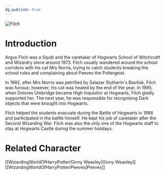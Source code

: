 ```yaml
---
dg-publish: true
---
```

![Filch](http://rxbg5ysja.bkt.gdipper.com/Filch.png)
# Introduction
Argus Filch was a Squib and the caretaker of Hogwarts School of Witchcraft and Wizardry since around 1973. Filch usually wandered around the school corridors with his cat Mrs Norris, trying to catch students breaking the school rules and complaining about Peeves the Poltergeist.

In 1992, after Mrs Norris was petrified by Salazar Slytherin's Basilisk, Filch was furious; however, his cat was healed by the end of the year. In 1995, when Dolores Umbridge became High Inquisitor at Hogwarts, Filch gladly supported her. The next year, he was responsible for recognising Dark objects that were brought into Hogwarts.

Filch helped the students evacuate during the Battle of Hogwarts in 1998 and participated in the battle himself. He kept his job of caretaker after the Second Wizarding War. Filch was also the only one of the Hogwarts staff to stay at Hogwarts Castle during the summer holidays.

# Related Character
[[WizardingWorldOfHarryPotter/Ginny Weasley\|Ginny Weasley]]
[[WizardingWorldOfHarryPotter/Peeves\|Peeves]]
